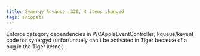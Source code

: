 ```yaml
---
title: Synergy Advance r326, 4 items changed
tags: snippets
---
```


Enforce category dependencies in WOAppleEventController; kqueue/kevent code for synergyd (unfortunately can't be activated in Tiger because of a bug in the Tiger kernel)
